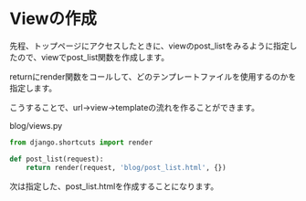 # Viewの作成

先程、トップページにアクセスしたときに、viewのpost_listをみるように指定したので、viewでpost_list関数を作成します。

returnにrender関数をコールして、どのテンプレートファイルを使用するのかを指定します。

こうすることで、url→view→templateの流れを作ることができます。

blog/views.py
```python
from django.shortcuts import render

def post_list(request):
    return render(request, 'blog/post_list.html', {})
```

次は指定した、post_list.htmlを作成することになります。


